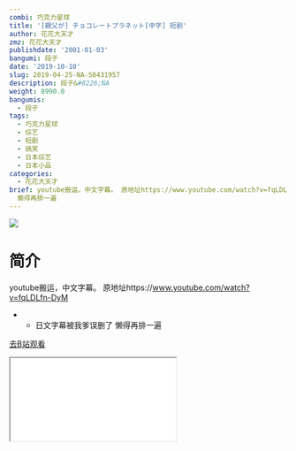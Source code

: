```yaml
---
combi: 巧克力星球
title: '[親父が] チョコレートプラネット[中字] 短剧'
author: 花花大天才
zmz: 花花大天才
publishdate: '2001-01-03'
bangumi: 段子
date: '2019-10-10'
slug: 2019-04-25-NA-50431957
description: 段子&#8226;NA
weight: 8990.0
bangumis:
  - 段子
tags:
  - 巧克力星球
  - 综艺
  - 短剧
  - 搞笑
  - 日本综艺
  - 日本小品
categories:
  - 花花大天才
brief: youtube搬运，中文字幕。 原地址https://www.youtube.com/watch?v=fqLDLfn-DyM - - 日文字幕被我爹误删了
  懒得再排一遍
---
```

![](https://raw.githubusercontent.com/tcgriffith/owaraisite/master/static/tmpimg/bdd6bb3685d40d13de49f0a43dd1fe719180265c.jpg.480.jpg)
# 简介  
youtube搬运，中文字幕。
原地址https://www.youtube.com/watch?v=fqLDLfn-DyM
- - 日文字幕被我爹误删了 懒得再排一遍  

[去B站观看](https://www.bilibili.com/video/av50431957/)
<div class ="resp-container"><iframe class="testiframe" src="//player.bilibili.com/player.html?aid=50431957"", scrolling="no", allowfullscreen="true" > </iframe></div> 
